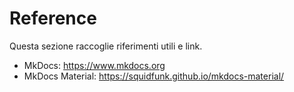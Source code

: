 # Reference

Questa sezione raccoglie riferimenti utili e link.

- MkDocs: https://www.mkdocs.org
- MkDocs Material: https://squidfunk.github.io/mkdocs-material/
